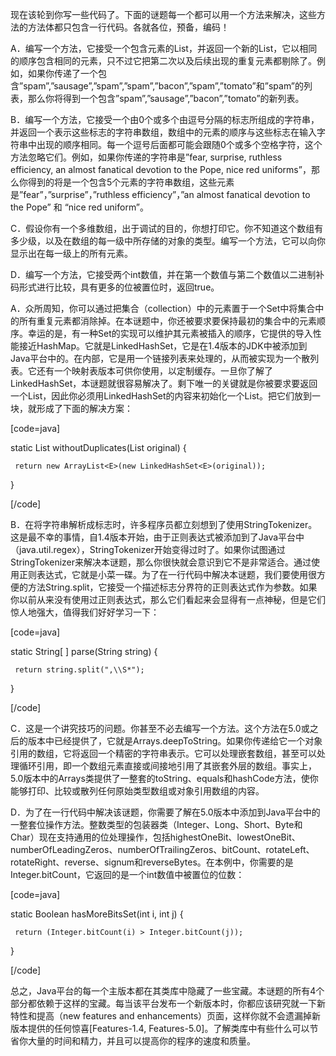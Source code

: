 现在该轮到你写一些代码了。下面的谜题每一个都可以用一个方法来解决，这些方法的方法体都只包含一行代码。各就各位，预备，编码！ 
A．编写一个方法，它接受一个包含元素的List，并返回一个新的List，它以相同的顺序包含相同的元素，只不过它把第二次以及后续出现的重复元素都剔除了。例如，如果你传递了一个包含”spam”,”sausage”,”spam”,”spam”,”bacon”,”spam”,”tomato”和”spam”的列表，那么你将得到一个包含”spam”,”sausage”,”bacon”,”tomato”的新列表。 
B．编写一个方法，它接受一个由0个或多个由逗号分隔的标志所组成的字符串，并返回一个表示这些标志的字符串数组，数组中的元素的顺序与这些标志在输入字符串中出现的顺序相同。每一个逗号后面都可能会跟随0个或多个空格字符，这个方法忽略它们。例如，如果你传递的字符串是”fear, surprise, ruthless efficiency, an almost fanatical devotion to the Pope, nice red uniforms”，那么你得到的将是一个包含5个元素的字符串数组，这些元素是”fear”，”surprise”，”ruthless efficiency”，”an almost fanatical devotion to the Pope” 和 “nice red uniform”。 
C．假设你有一个多维数组，出于调试的目的，你想打印它。你不知道这个数组有多少级，以及在数组的每一级中所存储的对象的类型。编写一个方法，它可以向你显示出在每一级上的所有元素。 
D．编写一个方法，它接受两个int数值，并在第一个数值与第二个数值以二进制补码形式进行比较，具有更多的位被置位时，返回true。 
A．众所周知，你可以通过把集合（collection）中的元素置于一个Set中将集合中的所有重复元素都消除掉。在本谜题中，你还被要求要保持最初的集合中的元素顺序。幸运的是，有一种Set的实现可以维护其元素被插入的顺序，它提供的导入性能接近HashMap。它就是LinkedHashSet，它是在1.4版本的JDK中被添加到Java平台中的。在内部，它是用一个链接列表来处理的，从而被实现为一个散列表。它还有一个映射表版本可供你使用，以定制缓存。一旦你了解了LinkedHashSet，本谜题就很容易解决了。剩下唯一的关键就是你被要求要返回一个List，因此你必须用LinkedHashSet的内容来初始化一个List。把它们放到一块，就形成了下面的解决方案： 
[code=java]
static <E> List<E> withoutDuplicates(List<E> original) {
     return new ArrayList<E>(new LinkedHashSet<E>(original));
}
[/code]
B．在将字符串解析成标志时，许多程序员都立刻想到了使用StringTokenizer。这是最不幸的事情，自1.4版本开始，由于正则表达式被添加到了Java平台中（java.util.regex），StringTokenizer开始变得过时了。如果你试图通过StringTokenizer来解决本谜题，那么你很快就会意识到它不是非常适合。通过使用正则表达式，它就是小菜一碟。为了在一行代码中解决本谜题，我们要使用很方便的方法String.split，它接受一个描述标志分界符的正则表达式作为参数。如果你以前从来没有使用过正则表达式，那么它们看起来会显得有一点神秘，但是它们惊人地强大，值得我们好好学习一下： 
[code=java]
static String[ ] parse(String string) {
     return string.split(",\\S*");
}
[/code]
C．这是一个讲究技巧的问题。你甚至不必去编写一个方法。这个方法在5.0或之后的版本中已经提供了，它就是Arrays.deepToString。如果你传递给它一个对象引用的数组，它将返回一个精密的字符串表示。它可以处理嵌套数组，甚至可以处理循环引用，即一个数组元素直接或间接地引用了其嵌套外层的数组。事实上，5.0版本中的Arrays类提供了一整套的toString、equals和hashCode方法，使你能够打印、比较或散列任何原始类型数组或对象引用数组的内容。 
D．为了在一行代码中解决该谜题，你需要了解在5.0版本中添加到Java平台中的一整套位操作方法。整数类型的包装器类（Integer、Long、Short、Byte和Char）现在支持通用的位处理操作，包括highestOneBit、lowestOneBit、numberOfLeadingZeros、numberOfTrailingZeros、bitCount、rotateLeft、rotateRight、reverse、signum和reverseBytes。在本例中，你需要的是Integer.bitCount，它返回的是一个int数值中被置位的位数： 
[code=java]
static Boolean hasMoreBitsSet(int i, int j) {
     return (Integer.bitCount(i) > Integer.bitCount(j));
}
[/code]
总之，Java平台的每一个主版本都在其类库中隐藏了一些宝藏。本谜题的所有4个部分都依赖于这样的宝藏。每当该平台发布一个新版本时，你都应该研究就一下新特性和提高（new features and enhancements）页面，这样你就不会遗漏掉新版本提供的任何惊喜[Features-1.4, Features-5.0]。了解类库中有些什么可以节省你大量的时间和精力，并且可以提高你的程序的速度和质量。